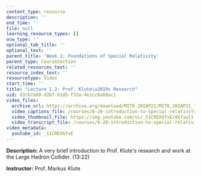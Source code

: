 ```yaml
---
content_type: resource
description: ''
end_time: ''
file: null
learning_resource_types: []
ocw_type: ''
optional_tab_title: ''
optional_text: ''
parent_title: 'Week 1: Foundations of Special Relativity'
parent_type: CourseSection
related_resources_text: ''
resource_index_text: ''
resourcetype: Video
start_time: ''
title: "Lecture 1.2: Prof. Klute\u2019s Research"
uid: d3cb7a60-d2b7-b1d5-f33a-4e1cc6a68ac1
video_files:
  archive_url: https://archive.org/download/MIT8.20IAP21/MIT8_20IAP21_lec01-2_300k.mp4
  video_captions_file: /courses/8-20-introduction-to-special-relativity-january-iap-2021/e839f71a7d4a51ab8d4fdab119b741d7_S1CREXGfvE.vtt
  video_thumbnail_file: https://img.youtube.com/vi/_S1CREXGfvE/default.jpg
  video_transcript_file: /courses/8-20-introduction-to-special-relativity-january-iap-2021/1adcb1e8cb1c87c50c138e3f77f0c006_S1CREXGfvE.pdf
video_metadata:
  youtube_id: _S1CREXGfvE
---
```


**Description:** A very brief introduction to Prof. Klute's research and work at the Large Hadron Collider. (13:22)

**Instructor:** Prof. Markus Klute




